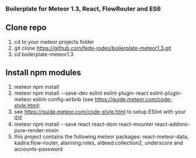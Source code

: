 ### Boilerplate for Meteor 1.3, React, FlowRouter and ES6

## Clone repo
1. cd to your meteor projects folder
2. git clone https://github.com/fede-rodes/boilerplate-meteor1.3.git
3. cd boilerplate-meteor1.3

## Install npm modules
1. meteor npm install
2. meteor npm install --save-dev eslint eslint-plugin-react eslint-plugin-meteor
eslint-config-airbnb (see https://guide.meteor.com/code-style.html)
3. see https://guide.meteor.com/code-style.html to setup ESlint with your IDE
4. meteor npm install --save react react-dom react-mounter react-addons-pure-render-mixin
5. this project contains the following meteor packages: react-meteor-data,
kadira:flow-router, alanning:roles, aldeed:collection2, underscore and
accounts-password
